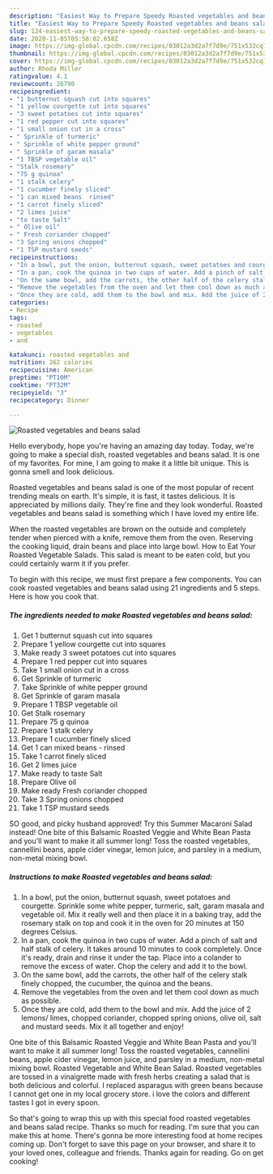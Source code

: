 ```yaml
---
description: "Easiest Way to Prepare Speedy Roasted vegetables and beans salad"
title: "Easiest Way to Prepare Speedy Roasted vegetables and beans salad"
slug: 124-easiest-way-to-prepare-speedy-roasted-vegetables-and-beans-salad
date: 2020-11-05T05:58:02.658Z
image: https://img-global.cpcdn.com/recipes/03012a3d2a7f7d9e/751x532cq70/roasted-vegetables-and-beans-salad-recipe-main-photo.jpg
thumbnail: https://img-global.cpcdn.com/recipes/03012a3d2a7f7d9e/751x532cq70/roasted-vegetables-and-beans-salad-recipe-main-photo.jpg
cover: https://img-global.cpcdn.com/recipes/03012a3d2a7f7d9e/751x532cq70/roasted-vegetables-and-beans-salad-recipe-main-photo.jpg
author: Rhoda Miller
ratingvalue: 4.1
reviewcount: 26790
recipeingredient:
- "1 butternut squash cut into squares"
- "1 yellow courgette cut into squares"
- "3 sweet potatoes cut into squares"
- "1 red pepper cut into squares"
- "1 small onion cut in a cross"
- " Sprinkle of turmeric"
- " Sprinkle of white pepper ground"
- " Sprinkle of garam masala"
- "1 TBSP vegetable oil"
- "Stalk rosemary"
- "75 g quinoa"
- "1 stalk celery"
- "1 cucumber finely sliced"
- "1 can mixed beans  rinsed"
- "1 carrot finely sliced"
- "2 limes juice"
- "to taste Salt"
- " Olive oil"
- " Fresh coriander chopped"
- "3 Spring onions chopped"
- "1 TSP mustard seeds"
recipeinstructions:
- "In a bowl, put the onion, butternut squash, sweet potatoes and courgette. Sprinkle some white pepper, turmeric, salt, garam masala and vegetable oil. Mix it really well and then place it in a baking tray, add the rosemary stalk on top and cook it in the oven for 20 minutes at 150 degrees Celsius."
- "In a pan, cook the quinoa in two cups of water. Add a pinch of salt and half stalk of celery. It takes around 10 minutes to cook completely. Once it&#39;s ready, drain and rinse it under the tap. Place into a colander to remove the excess of water. Chop the celery and add it to the bowl."
- "On the same bowl, add the carrots, the other half of the celery stalk finely chopped, the cucumber, the quinoa and the beans."
- "Remove the vegetables from the oven and let them cool down as much as possible."
- "Once they are cold, add them to the bowl and mix. Add the juice of 2 lemons/ limes, chopped coriander, chopped spring onions, olive oil, salt and mustard seeds. Mix it all together and enjoy!"
categories:
- Recipe
tags:
- roasted
- vegetables
- and

katakunci: roasted vegetables and 
nutrition: 262 calories
recipecuisine: American
preptime: "PT10M"
cooktime: "PT32M"
recipeyield: "3"
recipecategory: Dinner

---
```



![Roasted vegetables and beans salad](https://img-global.cpcdn.com/recipes/03012a3d2a7f7d9e/751x532cq70/roasted-vegetables-and-beans-salad-recipe-main-photo.jpg)

Hello everybody, hope you're having an amazing day today. Today, we're going to make a special dish, roasted vegetables and beans salad. It is one of my favorites. For mine, I am going to make it a little bit unique. This is gonna smell and look delicious.

Roasted vegetables and beans salad is one of the most popular of recent trending meals on earth. It's simple, it is fast, it tastes delicious. It is appreciated by millions daily. They're fine and they look wonderful. Roasted vegetables and beans salad is something which I have loved my entire life.

When the roasted vegetables are brown on the outside and completely tender when pierced with a knife, remove them from the oven. Reserving the cooking liquid, drain beans and place into large bowl. How to Eat Your Roasted Vegetable Salads. This salad is meant to be eaten cold, but you could certainly warm it if you prefer.


To begin with this recipe, we must first prepare a few components. You can cook roasted vegetables and beans salad using 21 ingredients and 5 steps. Here is how you cook that.

<!--inarticleads1-->

##### The ingredients needed to make Roasted vegetables and beans salad:

1. Get 1 butternut squash cut into squares
1. Prepare 1 yellow courgette cut into squares
1. Make ready 3 sweet potatoes cut into squares
1. Prepare 1 red pepper cut into squares
1. Take 1 small onion cut in a cross
1. Get  Sprinkle of turmeric
1. Take  Sprinkle of white pepper ground
1. Get  Sprinkle of garam masala
1. Prepare 1 TBSP vegetable oil
1. Get Stalk rosemary
1. Prepare 75 g quinoa
1. Prepare 1 stalk celery
1. Prepare 1 cucumber finely sliced
1. Get 1 can mixed beans - rinsed
1. Take 1 carrot finely sliced
1. Get 2 limes juice
1. Make ready to taste Salt
1. Prepare  Olive oil
1. Make ready  Fresh coriander chopped
1. Take 3 Spring onions chopped
1. Take 1 TSP mustard seeds


SO good, and picky husband approved! Try this Summer Macaroni Salad instead! One bite of this Balsamic Roasted Veggie and White Bean Pasta and you&#39;ll want to make it all summer long! Toss the roasted vegetables, cannellini beans, apple cider vinegar, lemon juice, and parsley in a medium, non-metal mixing bowl. 

<!--inarticleads2-->

##### Instructions to make Roasted vegetables and beans salad:

1. In a bowl, put the onion, butternut squash, sweet potatoes and courgette. Sprinkle some white pepper, turmeric, salt, garam masala and vegetable oil. Mix it really well and then place it in a baking tray, add the rosemary stalk on top and cook it in the oven for 20 minutes at 150 degrees Celsius.
1. In a pan, cook the quinoa in two cups of water. Add a pinch of salt and half stalk of celery. It takes around 10 minutes to cook completely. Once it&#39;s ready, drain and rinse it under the tap. Place into a colander to remove the excess of water. Chop the celery and add it to the bowl.
1. On the same bowl, add the carrots, the other half of the celery stalk finely chopped, the cucumber, the quinoa and the beans.
1. Remove the vegetables from the oven and let them cool down as much as possible.
1. Once they are cold, add them to the bowl and mix. Add the juice of 2 lemons/ limes, chopped coriander, chopped spring onions, olive oil, salt and mustard seeds. Mix it all together and enjoy!


One bite of this Balsamic Roasted Veggie and White Bean Pasta and you&#39;ll want to make it all summer long! Toss the roasted vegetables, cannellini beans, apple cider vinegar, lemon juice, and parsley in a medium, non-metal mixing bowl. Roasted Vegetable and White Bean Salad. Roasted vegetables are tossed in a vinaigrette made with fresh herbs creating a salad that is both delicious and colorful. I replaced asparagus with green beans because I cannot get one in my local grocery store. i love the colors and different tastes I got in every spoon. 

So that's going to wrap this up with this special food roasted vegetables and beans salad recipe. Thanks so much for reading. I'm sure that you can make this at home. There's gonna be more interesting food at home recipes coming up. Don't forget to save this page on your browser, and share it to your loved ones, colleague and friends. Thanks again for reading. Go on get cooking!
